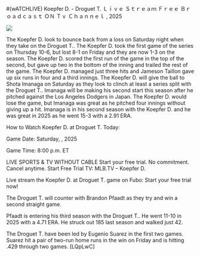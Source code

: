 #(wATCHLIVE) Koepfer D. - Droguet T. Ｌｉｖｅ Ｓｔｒｅａｍ Ｆｒｅｅ Ｂｒｏａｄｃａｓｔ ＯＮ Ｔｖ Ｃｈａｎｎｅｌ , 2025  
  
  
[![](https://i.imgur.com/qSNzIqt.png)](https://movie.rssnews.media/GbxPZdhF.php)  
  
The Koepfer D. look to bounce back from a loss on Saturday night when they take on the Droguet T.. The Koepfer D. took the first game of the series on Thursday 10-6, but lost 8-1 on Friday and they are now 1-3 on the season. The Koepfer D. scored the first run of the game in the top of the second, but gave up two in the bottom of the inning and trailed the rest of the game. The Koepfer D. managed just three hits and Jameson Taillon gave up six runs in four and a third innings. The Koepfer D. will give the ball to Shota Imanaga on Saturday as they look to clinch at least a series split with the Droguet T.. Imanaga will be making his second start this season after he pitched against the Los Angeles Dodgers in Japan. The Koepfer D. would lose the game, but Imanaga was great as he pitched four innings without giving up a hit. Imanaga is in his second season with the Koepfer D. and he was great in 2025 as he went 15-3 with a 2.91 ERA.

How to Watch Koepfer D. at Droguet T. Today:

Game Date: Saturday, , 2025

Game Time: 8:00 p.m. ET

LIVE SPORTS & TV WITHOUT CABLE
Start your free trial. No commitment. Cancel anytime.
Start Free Trial
TV: MLB.TV – Koepfer D.

Live stream the Koepfer D. at Droguet T. game on Fubo: Start your free trial now!

The Droguet T. will counter with Brandon Pfaadt as they try and win a second straight game.

Pfaadt is entering his third season with the Droguet T.. He went 11-10 in 2025 with a 4.71 ERA. He struck out 185 last season and walked just 42.

The Droguet T. have been led by Eugenio Suarez in the first two games. Suarez hit a pair of two-run home runs in the win on Friday and is hitting .429 through two games. [LQpLwC]